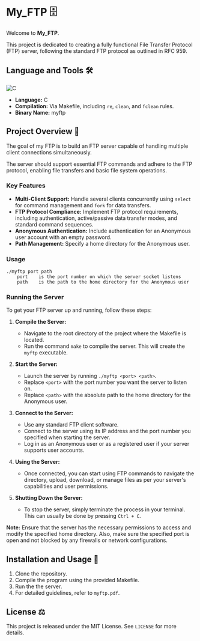 # My_FTP 🗄

Welcome to **My_FTP**.

This project is dedicated to creating a fully functional File Transfer Protocol (FTP) server, following the standard FTP protocol as outlined in RFC 959.

## Language and Tools 🛠️

![C](https://img.shields.io/badge/C-00599C?style=for-the-badge&logo=c&logoColor=white)

- **Language:** C
- **Compilation:** Via Makefile, including `re`, `clean`, and `fclean` rules.
- **Binary Name:** myftp

## Project Overview 🔎

The goal of my FTP is to build an FTP server capable of handling multiple client connections simultaneously.

The server should support essential FTP commands and adhere to the FTP protocol, enabling file transfers and basic file system operations.

### Key Features

- **Multi-Client Support:** Handle several clients concurrently using `select` for command management and `fork` for data transfers.
- **FTP Protocol Compliance:** Implement FTP protocol requirements, including authentication, active/passive data transfer modes, and standard command sequences.
- **Anonymous Authentication:** Include authentication for an Anonymous user account with an empty password.
- **Path Management:** Specify a home directory for the Anonymous user.

### Usage

```
./myftp port path
    port    is the port number on which the server socket listens
    path    is the path to the home directory for the Anonymous user
```

### Running the Server

To get your FTP server up and running, follow these steps:

1. **Compile the Server:**
   - Navigate to the root directory of the project where the Makefile is located.
   - Run the command `make` to compile the server. This will create the `myftp` executable.

2. **Start the Server:**
   - Launch the server by running `./myftp <port> <path>`.
   - Replace `<port>` with the port number you want the server to listen on.
   - Replace `<path>` with the absolute path to the home directory for the Anonymous user.

3. **Connect to the Server:**
   - Use any standard FTP client software.
   - Connect to the server using its IP address and the port number you specified when starting the server.
   - Log in as an Anonymous user or as a registered user if your server supports user accounts.

4. **Using the Server:**
   - Once connected, you can start using FTP commands to navigate the directory, upload, download, or manage files as per your server's capabilities and user permissions.

5. **Shutting Down the Server:**
   - To stop the server, simply terminate the process in your terminal. This can usually be done by pressing `Ctrl + C`.

**Note:** Ensure that the server has the necessary permissions to access and modify the specified home directory. Also, make sure the specified port is open and not blocked by any firewalls or network configurations.


## Installation and Usage 💾

1. Clone the repository.
2. Compile the program using the provided Makefile.
3. Run the the server.
4. For detailed guidelines, refer to `myftp.pdf`.


## License ⚖️

This project is released under the MIT License. See `LICENSE` for more details.
